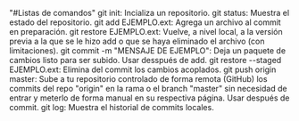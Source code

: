 "#Listas de comandos"
git init: Incializa un repositorio.
git status: Muestra el estado del repositorio.
git add EJEMPLO.ext: Agrega un archivo al commit en preparación.
git restore EJEMPLO.ext: Vuelve, a nivel local, a la versión previa a la que se le hizo add o que se haya eliminado el archivo (con limitaciones).
git commit -m "MENSAJE DE EJEMPLO": Deja un paquete de cambios listo para ser subido. Usar desspués de add.
git restore --staged EJEMPLO.ext: Elimina del commit los cambios acoplados.
git push origin master: Sube a tu repositorio controlado de forma remota (GitHub) los commits del repo "origin" en la rama o el branch "master" sin necesidad de entrar y meterlo de forma manual en su respectiva página. Usar después de commit.
git log: Muestra el historial de commits locales.
